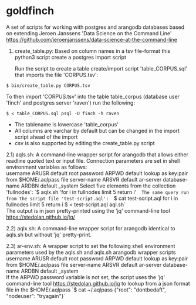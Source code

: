# goldfinch
A set of scripts for working with postgres and arangodb databases based on extending Jeroen Janssens 'Data Science on the Command Line' https://github.com/jeroenjanssens/data-science-at-the-command-line  

1) create_table.py: Based on column names in a tsv file-format this python3 script create a postgres import script 

   Run the script to create a table create/import script 'table_CORPUS.sql' that imports the file 'CORPUS.tsv':

`$ bin/create_table.py CORPUS.tsv`

   To then import 'CORPUS.tsv' into the table table_corpus (database user 'finch' and postgres server 'raven') run the following:

`$ < table_CORPUS.sql psql -U finch -h raven` 

  * The tablename is lowercase 'table_corpus' 
  * All columns are varchar by default but can be changed in the import script ahead of the import
  * csv is also supported by editing the create_table.py script

2.1) aqls.sh: A command-line wrapper script for arangodb that allows either readline quoted text or input file. Connection parameters are set in shell environment variables as follows:  
  username      ARUSR default root
  password      ARPWD default lookup as key:pair from $HOME/.aqlpass file
  server-name   ARSVR default ar-server
  database-name ARDBN default _system  
  Select five elements from the collection 'fullnodes':  
`$ aqlx.sh 'for i in fullnodes limit 5 return i'`  
  The same query run from the script file 'test-script.aql':  
`$ cat test-script.aql
for i in fullnodes
limit 5
return i
 $ < test-script.aql aql.sh`  
  The output is in json pretty-printed using the 'jq' command-line tool https://stedolan.github.io/jq/

2.2) aqlx.sh: A command-line wrapper script for arangodb identical to aqls.sh but without 'jq' pretty-print.  

2.3) ar-env.sh: A wrapper script to set the following shell environment parameters used by the aqls.sh and aqlx.sh arangodb wrapper scripts  
  username      ARUSR default root
  password      ARPWD default lookup as key:pair from $HOME/.aqlpass file
  server-name   ARSVR default ar-server
  database-name ARDBN default _system  
  If the ARPWD password variable is not set, the script uses the 'jq' command-line tool https://stedolan.github.io/jq to lookup from a json format file in the $HOME/.aqlpass  
`$ cat ~/.aqlpass
{"root": "dontbedaft", "nodeuser": "tryagain"}`  
